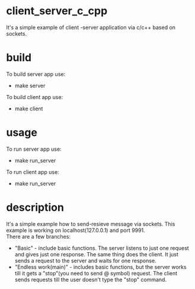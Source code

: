 # client_server_c_cpp
It's a simple example of client -server application via c/c++ based on sockets.

	
# build

To build server app use:  
- make server

To build client app use:  
- make client

# usage

To run server app use:  
- make run_server

To run client app use:  
- make run_server

# description

It's a simple example how to send-resieve message via sockets. This example is working on localhost(127.0.0.1) and port 9991.  
There are a few branches:  
- "Basic" - include basic functions. The server listens to just one request and gives just one response. The same thing does the client. It just sends a request to the server and waits for one response.  
- "Endless work(main)" - includes basic functions, but the server works till it gets a "stop"(you need to send @ symbol) request. The client sends requests till the user doesn't type the "stop" command.
